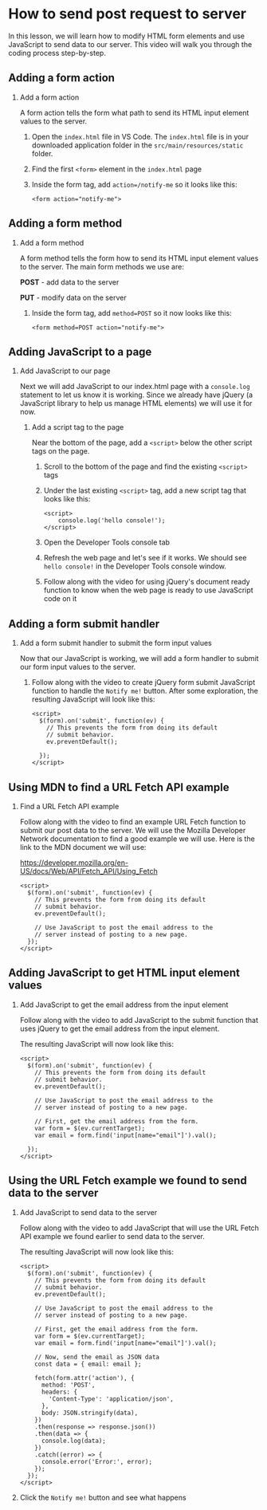 # How to send post request to server

In this lesson, we will learn how to modify HTML form elements and use JavaScript to send data to our server. This video will walk you through the coding process step-by-step.

## Adding a form action

1. Add a form action

    A form action tells the form what path to send its HTML input element values to the server.

    1. Open the `index.html` file in VS Code. The `index.html` file is in your downloaded application folder in the `src/main/resources/static` folder.

    1. Find the first `<form>` element in the `index.html` page

    1. Inside the form tag, add `action=/notify-me` so it looks like this:

        ```text
        <form action="notify-me">
        ```

## Adding a form method

1. Add a form method

    A form method tells the form how to send its HTML input element values to the server. The main form methods we use are:

    **POST** - add data to the server

    **PUT** - modify data on the server

    1. Inside the form tag, add `method=POST` so it now looks like this:

        ```text
        <form method=POST action="notify-me">
        ```

## Adding JavaScript to a page

1. Add JavaScript to our page

    Next we will add JavaScript to our index.html page with a `console.log` statement to let us know it is working. Since we already have jQuery (a JavaScript library to help us manage HTML elements) we will use it for now.

    1. Add a script tag to the page

        Near the bottom of the page, add a `<script>` below the other script tags on the page.

        1. Scroll to the bottom of the page and find the existing `<script>` tags

        1. Under the last existing `<script>` tag, add a new script tag that looks like this:

            ```text
            <script>
                console.log('hello console!');
            </script>
            ```

        1. Open the Developer Tools console tab

        1. Refresh the web page and let's see if it works. We should see `hello console!` in the Developer Tools console window.

        1. Follow along with the video for using jQuery's document ready function to know when the web page is ready to use JavaScript code on it

## Adding a form submit handler

1. Add a form submit handler to submit the form input values

    Now that our JavaScript is working, we will add a form handler to submit our form input values to the server.

    1. Follow along with the video to create jQuery form submit JavaScript function to handle the `Notify me!` button. After some exploration, the resulting JavaScript will look like this:

        ```text
        <script>
          $(form).on('submit', function(ev) {
            // This prevents the form from doing its default
            // submit behavior.
            ev.preventDefault();

          });
        </script>
        ```

## Using MDN to find a URL Fetch API example

1. Find a URL Fetch API example

    Follow along with the video to find an example URL Fetch function to submit our post data to the server. We will use the Mozilla Developer Network documentation to find a good example we will use. Here is the link to the MDN document we will use:

    https://developer.mozilla.org/en-US/docs/Web/API/Fetch_API/Using_Fetch

    ```text
    <script>
      $(form).on('submit', function(ev) {
        // This prevents the form from doing its default
        // submit behavior.
        ev.preventDefault();

        // Use JavaScript to post the email address to the
        // server instead of posting to a new page.
      });
    </script>
    ```

## Adding JavaScript to get HTML input element values

1. Add JavaScript to get the email address from the input element

    Follow along with the video to add JavaScript to the submit function that uses jQuery to get the email address from the input element.

    The resulting JavaScript will now look like this:

    ```text
    <script>
      $(form).on('submit', function(ev) {
        // This prevents the form from doing its default
        // submit behavior.
        ev.preventDefault();

        // Use JavaScript to post the email address to the
        // server instead of posting to a new page.

        // First, get the email address from the form.
        var form = $(ev.currentTarget);
        var email = form.find('input[name="email"]').val();

      });
    </script>
    ```

## Using the URL Fetch example we found to send data to the server

1. Add JavaScript to send data to the server

    Follow along with the video to add JavaScript that will use the URL Fetch API example we found earlier to send data to the server.

    The resulting JavaScript will now look like this:

    ```text
    <script>
      $(form).on('submit', function(ev) {
        // This prevents the form from doing its default
        // submit behavior.
        ev.preventDefault();

        // Use JavaScript to post the email address to the
        // server instead of posting to a new page.

        // First, get the email address from the form.
        var form = $(ev.currentTarget);
        var email = form.find('input[name="email"]').val();

        // Now, send the email as JSON data
        const data = { email: email };

        fetch(form.attr('action'), {
          method: 'POST',
          headers: {
            'Content-Type': 'application/json',
          },
          body: JSON.stringify(data),
        })
        .then(response => response.json())
        .then(data => {
          console.log(data);
        })
        .catch((error) => {
          console.error('Error:', error);
        });
      });
    </script>
    ```

1. Click the `Notify me!` button and see what happens
